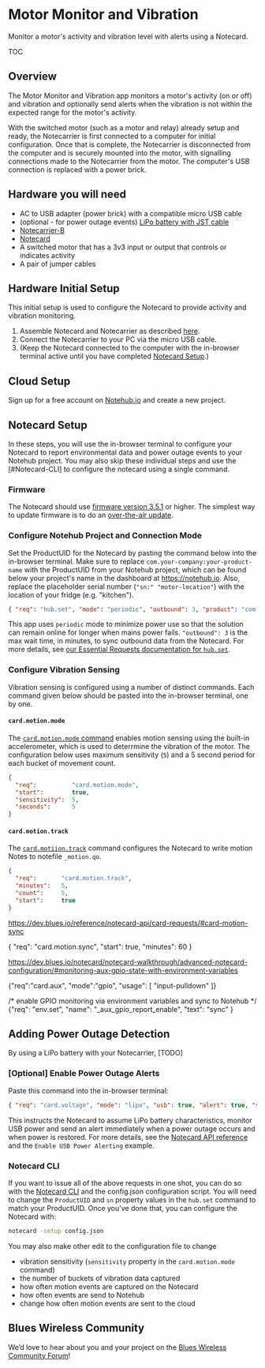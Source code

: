 # Motor Monitor and Vibration

Monitor a motor's activity and vibration level with alerts using a Notecard.

TOC

## Overview

The Motor Monitor and Vibration app monitors a motor's activity (on or off) and vibration and optionally
send alerts when the vibration is not within the expected range for the motor's activity.

With the switched motor (such as a motor and relay) already setup and ready, the Notecarrier is first connected to a computer for initial configuration. Once that is complete, the Notecarrier is disconnected from the computer and is securely mounted into the motor, with signalling connections made to the Notecarrier from the motor. The computer's USB connection is replaced with a power brick.

## Hardware you will need

* AC to USB adapter (power brick) with a compatible micro USB cable
* (optional - for power outage events) [LiPo battery with JST cable](https://shop.blues.io/products/5-000-mah-lipo-battery)
* [Notecarrier-B](https://shop.blues.io/products/carr-b)
* [Notecard](https://blues.io/products/notecard/)
* A switched motor that has a 3v3 input or output that controls or indicates activity
* A pair of jumper cables

## Hardware Initial Setup

This initial setup is used to configure the Notecard to provide activity and vibration monitoring.

1. Assemble Notecard and Notecarrier as described [here](https://dev.blues.io/quickstart/notecard-quickstart/notecard-and-notecarrier-a/).
2. Connect the Notecarrier to your PC via the micro USB cable.
3. (Keep the Notecard connected to the computer with the in-browser terminal active until you have completed [Notecard Setup](#notecard-setup).)

## Cloud Setup

Sign up for a free account on [Notehub.io](https://notehub.io) and create a new project.

## Notecard Setup

In these steps, you will use the in-browser terminal to configure your Notecard to report environmental data and power outage events to your Notehub project. You may also skip these individual steps and use the [#Notecard-CLI] to configure the notecard using a single command.

### Firmware

The Notecard should use [firmware version 3.5.1](https://dev.blues.io/notecard/notecard-firmware-updates/#v3-5-1-october-7th-2022) or higher. The simplest way to update firmware is to do an [over-the-air update](https://dev.blues.io/notecard/notecard-firmware-updates/#ota-dfu-with-notehub).

### Configure Notehub Project and Connection Mode

Set the ProductUID for the Notecard by pasting the command below into the in-browser terminal. Make sure to replace `com.your-company:your-product-name` with the ProductUID from your Notehub project, which can be found below your project's name in the dashboard at https://notehub.io. Also, replace the placeholder serial number (`"sn:" "motor-location"`) with the location of your fridge (e.g. "kitchen").

```json
{ "req": "hub.set", "mode": "periodic", "outbound": 3, "product": "com.your-company:your-product-name", "sn": "motor-location" }
```

This app uses `periodic` mode to minimize power use so that the solution can remain online for longer when mains power fails. `"outbound": 3` is the max wait time, in minutes, to sync outbound data from the Notecard. For more details, see [our Essential Requests documentation for `hub.set`](https://dev.blues.io/notecard/notecard-walkthrough/essential-requests/#notehub-configuration).

### Configure Vibration Sensing

Vibration sensing is configured using a number of distinct commands. Each command given below should be pasted into the in-browser terminal, one by one.

#### `card.motion.mode`

The [`card.motion.mode` command](https://dev.blues.io/reference/notecard-api/card-requests/#card-motion-mode) enables motion sensing using the built-in accelerometer, which is used to deterrmine the vibration of the motor. The configuration below uses maximum sensitivity (`5`) and a 5 second period for each bucket of movement count.

```json
{
  "req":          "card.motion.mode",
  "start":        true,
  "sensitivity":  5,
  "seconds":      5
}
```

#### `card.motion.track`

The [`card.motiion.track`](https://dev.blues.io/reference/notecard-api/card-requests/#card-motion-track) command
configures the Notecard to write motion Notes to notefile `_motion.qo`. 

```json
{
  "req":       "card.motion.track",
  "minutes":   5,
  "count":     5,
  "start":     true
}
```



https://dev.blues.io/reference/notecard-api/card-requests/#card-motion-sync

{
  "req":      "card.motion.sync",
  "start":    true,
  "minutes":  60
}


https://dev.blues.io/notecard/notecard-walkthrough/advanced-notecard-configuration/#monitoring-aux-gpio-state-with-environment-variables

{"req":"card.aux", "mode":"gpio", "usage": [
  "input-pulldown"
]}

/* enable GPIO monitoring via environment variables and sync to Notehub */
{"req": "env.set", "name": "_aux_gpio_report_enable", "text": "sync" }


## Adding Power Outage Detection

By using a LiPo battery with your Notecarrier,  [TODO]


### [Optional] Enable Power Outage Alerts

Paste this command into the in-browser terminal:

```json
{ "req": "card.voltage", "mode": "lipo", "usb": true, "alert": true, "sync": true }
```

This instructs the Notecard to assume LiPo battery characteristics, monitor USB power and send an alert immediately when a power outage occurs and when power is restored. For more details, see the [Notecard API reference](https://dev.blues.io/reference/notecard-api/card-requests/#card-voltage) and the `Enable USB Power Alerting` example.


### Notecard CLI

If you want to issue all of the above requests in one shot, you can do so with the [Notecard CLI](https://dev.blues.io/tools-and-sdks/notecard-cli/) and the config.json configuration script. You will need to change the `ProductUID` and `sn` property values in the `hub.set` command to match your ProductUID. Once you've done that, you can configure the Notecard with:

```sh
notecard -setup config.json
```

You may also make other edit to the configuration file to change
* vibration sensitivity (`sensitivity` property in the `card.motion.mode` command)
* the number of buckets of vibration data captured
* how often motion events are captured on the Notecard
* how often events are send to Notehub
* change how often motion events are sent to the cloud 


## Blues Wireless Community

We’d love to hear about you and your project on the [Blues Wireless Community Forum](https://discuss.blues.io/)!